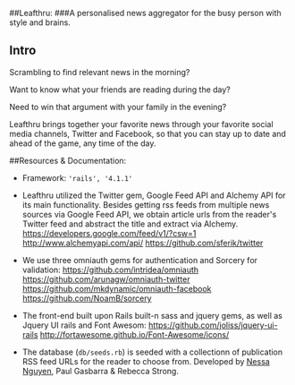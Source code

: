 
##Leafthru:
###A personalised news aggregator for the busy person with style and brains.

## Intro
Scrambling to find relevant news in the morning?

Want to know what your friends are reading during the day?

Need to win that argument with your family in the evening?

Leafthru brings together your favorite news through your favorite social media channels, Twitter and Facebook, so that you can stay up to date and ahead of the game, any time of the day.

##Resources & Documentation:
  * Framework: `'rails', '4.1.1'
  `
  * Leafthru utilized the Twitter gem, Google Feed API and Alchemy API for its main functionality. Besides getting rss feeds from multiple news sources via Google Feed API, we obtain article urls from the reader's Twitter feed and abstract the title and extract via Alchemy.
  https://developers.google.com/feed/v1/?csw=1
  http://www.alchemyapi.com/api/
  https://github.com/sferik/twitter

  * We use three omniauth gems for authentication and Sorcery for validation:
  https://github.com/intridea/omniauth
  https://github.com/arunagw/omniauth-twitter
  https://github.com/mkdynamic/omniauth-facebook
  https://github.com/NoamB/sorcery

  * The front-end built upon Rails built-n sass and jquery gems, as well as Jquery UI rails and Font Awesom:
  https://github.com/joliss/jquery-ui-rails
  http://fortawesome.github.io/Font-Awesome/icons/

  * The database (`db/seeds.rb`) is seeded with a collectionn of publication RSS feed URLs for the reader to choose from.
Developed by [Nessa Nguyen](http://nessanguyen.com), Paul Gasbarra & Rebecca Strong.




